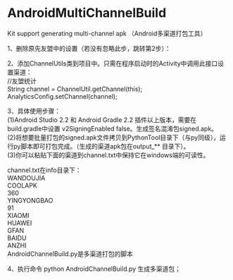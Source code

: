 # AndroidMultiChannelBuild
Kit support generating multi-channel apk （Android多渠道打包工具）  


1、删除原先友盟中的设置（若没有忽略此步，跳转第2步）： 
<meta-data android:name="UMENG_CHANNEL" android:value="${channel}"/>

2、添加ChannelUtils类到项目中。只需在程序启动时的Activity中调用此接口设置渠道：  
//友盟统计  
String channel = ChannelUtil.getChannel(this);  
AnalyticsConfig.setChannel(channel);  
 
 
3、具体使用步骤：  
(1)Android Studio 2.2 和 Android Gradle 2.2 插件以上版本，需要在build.gradle中设置 v2SigningEnabled false。生成签名混淆包signed.apk。  
(2)将想要批量打包的signed.apk文件拷贝到PythonTool目录下（与py同级），运行py脚本即可打包完成。（生成的渠道apk包在output_** 目录下）。  
(3)你可以粘贴下面的渠道到channel.txt中保持它在windows端的可读性。  

channel.txt在info目录下：   
WANDOUJIA  
COOLAPK  
360  
YINGYONGBAO  
91  
XIAOMI  
HUAWEI  
GFAN  
BAIDU  
ANZHI  
AndroidChannelBuild.py是多渠道打包的脚本


4、执行命令 python AndroidChannelBuild.py  生成多渠道包；

